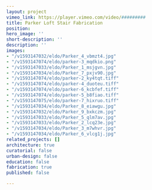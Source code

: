 ```yaml
---
layout: project
vimeo_link: https://player.vimeo.com/video/#########
title: Parker Loft Stair Fabrication
position: 
hero_image: ''
short-description: ''
description: ''
images:
- "/v1593147032/eldo/Parker_4_vbmzt4.jpg"
- "/v1593147074/eldo/parker-3_mqdkio.png"
- "/v1593147033/eldo/Parker_1_msjgvn.jpg"
- "/v1593147034/eldo/Parker_7_pxjv90.jpg"
- "/v1593147074/eldo/parker-2_ky4tqt.tiff"
- "/v1593147074/eldo/parker-4_duoteu.tiff"
- "/v1593147074/eldo/parker-6_kcbfef.tiff"
- "/v1593147074/eldo/parker-5_b8fiao.tiff"
- "/v1593147075/eldo/parker-7_hixruo.tiff"
- "/v1593147034/eldo/Parker_8_eiawgu.jpg"
- "/v1593147032/eldo/Parker_9_bxkczm.jpg"
- "/v1593147033/eldo/Parker_5_qlm7av.jpg"
- "/v1593147033/eldo/Parker_2_lcq23e.jpg"
- "/v1593147034/eldo/Parker_3_m7whvr.jpg"
- "/v1593147034/eldo/Parker_6_vlcg1j.jpg"
related_projects: []
architecture: true
curatorial: false
urban-design: false
education: false
fabrication: true
published: false

---
```

